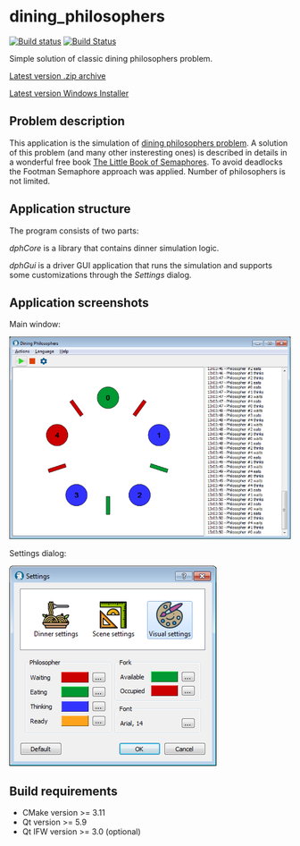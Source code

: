# dining_philosophers

[![Build status](https://ci.appveyor.com/api/projects/status/vqxf2tauhe7717rp?svg=true)](https://ci.appveyor.com/project/ivzhuravlev/dining-philosophers)
[![Build Status](https://travis-ci.com/ivzhuravlev/dining_philosophers.svg?branch=master)](https://travis-ci.com/ivzhuravlev/dining_philosophers)

Simple solution of classic dining philosophers problem.

[Latest version .zip archive](https://github.com/ivzhuravlev/dining_philosophers/blob/master/installer/DiningPhilosophers-1.0.1-win32.zip)

[Latest version Windows Installer](https://github.com/ivzhuravlev/dining_philosophers/blob/master/installer/DiningPhilosophers-1.0.1-win32.exe)

## Problem description
This application is the simulation of [dining philosophers problem](https://en.wikipedia.org/wiki/Dining_philosophers_problem). A solution of this problem (and many other insteresting ones) is described in details in a wonderful free book [The Little Book of Semaphores](http://greenteapress.com/wp/semaphores/). To avoid deadlocks the Footman Semaphore approach was applied. Number of philosophers is not limited.

## Application structure
The program consists of two parts:

*dphCore* is a library that contains dinner simulation logic.

*dphGui* is a driver GUI application that runs the simulation and supports some customizations through the *Settings* dialog. 

## Application screenshots
Main window:

![main window](https://github.com/ivzhuravlev/dining_philosophers/blob/master/screenshots/main_window.png "Main window")

Settings dialog:

![settings dialog](https://github.com/ivzhuravlev/dining_philosophers/blob/master/screenshots/settings.png "Settings dialog")

## Build requirements
- CMake version >= 3.11
- Qt version >= 5.9
- Qt IFW version >= 3.0 (optional)
